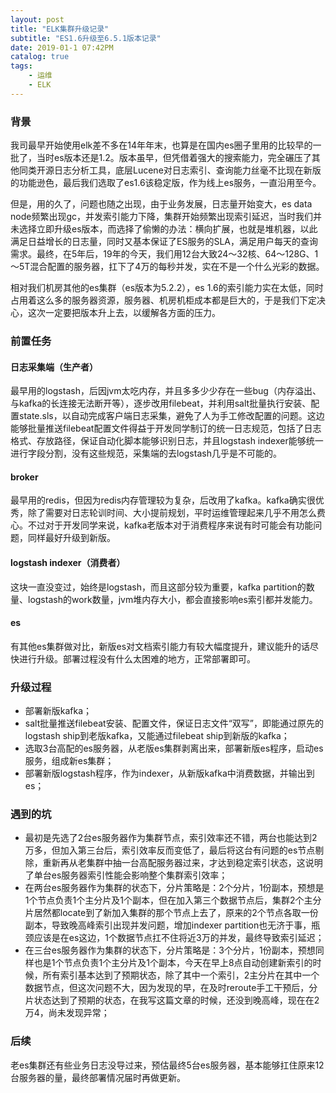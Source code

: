 ```yaml
---
layout: post
title: "ELK集群升级记录"
subtitle: "ES1.6升级至6.5.1版本记录"
date: 2019-01-1 07:42PM
catalog: true
tags:
    - 运维
    - ELK
---
```


### 背景

我司最早开始使用elk差不多在14年年末，也算是在国内es圈子里用的比较早的一批了，当时es版本还是1.2。版本虽早，但凭借着强大的搜索能力，完全碾压了其他同类开源日志分析工具，底层Lucene对日志索引、查询能力丝毫不比现在新版的功能逊色，最后我们选取了es1.6该稳定版，作为线上es服务，一直沿用至今。

但是，用的久了，问题也随之出现，由于业务发展，日志量开始变大，es data node频繁出现gc，并发索引能力下降，集群开始频繁出现索引延迟，当时我们并未选择立即升级es版本，而选择了偷懒的办法：横向扩展，也就是堆机器，以此满足日益增长的日志量，同时又基本保证了ES服务的SLA，满足用户每天的查询需求。最终，在5年后，19年的今天，我们用12台大致24～32核、64～128G、1～5T混合配置的服务器，扛下了4万的每秒并发，实在不是一个什么光彩的数据。

相对我们机房其他的es集群（es版本为5.2.2），es 1.6的索引能力实在太低，同时占用着这么多的服务器资源，服务器、机房机柜成本都是巨大的，于是我们下定决心，这次一定要把版本升上去，以缓解各方面的压力。

### 前置任务

#### 日志采集端（生产者）

最早用的logstash，后因jvm太吃内存，并且多多少少存在一些bug（内存溢出、与kafka的长连接无法断开等），逐步改用filebeat，并利用salt批量执行安装、配置state.sls，以自动完成客户端日志采集，避免了人为手工修改配置的问题。这边能够批量推送filebeat配置文件得益于开发同学制订的统一日志规范，包括了日志格式、存放路径，保证自动化脚本能够识别日志，并且logstash indexer能够统一进行字段分割，没有这些规范，采集端的去logstash几乎是不可能的。

#### broker

最早用的redis，但因为redis内存管理较为复杂，后改用了kafka。kafka确实很优秀，除了需要对日志轮训时间、大小提前规划，平时运维管理起来几乎不用怎么费心。不过对于开发同学来说，kafka老版本对于消费程序来说有时可能会有功能问题，同样最好升级到新版。

#### logstash indexer（消费者）

这块一直没变过，始终是logstash，而且这部分较为重要，kafka partition的数量、logstash的work数量，jvm堆内存大小，都会直接影响es索引都并发能力。

#### es

有其他es集群做对比，新版es对文档索引能力有较大幅度提升，建议能升的话尽快进行升级。部署过程没有什么太困难的地方，正常部署即可。

### 升级过程

- 部署新版kafka；
- salt批量推送filebeat安装、配置文件，保证日志文件“双写”，即能通过原先的logstash ship到老版kafka，又能通过filebeat ship到新版的kafka；
- 选取3台高配的es服务器，从老版es集群剥离出来，部署新版es程序，启动es服务，组成新es集群；
- 部署新版logstash程序，作为indexer，从新版kafka中消费数据，并输出到es；

### 遇到的坑

- 最初是先选了2台es服务器作为集群节点，索引效率还不错，两台也能达到2万多，但加入第三台后，索引效率反而变低了，最后将这台有问题的es节点剔除，重新再从老集群中抽一台高配服务器过来，才达到稳定索引状态，这说明了单台es服务器索引性能会影响整个集群索引效率；
- 在两台es服务器作为集群的状态下，分片策略是：2个分片，1份副本，预想是1个节点负责1个主分片及1个副本，但在加入第三个数据节点后，集群2个主分片居然都locate到了新加入集群的那个节点上去了，原来的2个节点各取一份副本，导致晚高峰索引出现并发问题，增加indexer partition也无济于事，瓶颈应该是在es这边，1个数据节点扛不住将近3万的并发，最终导致索引延迟；
- 在三台es服务器作为集群的状态下，分片策略是：3个分片，1份副本，预想同样也是1个节点负责1个主分片及1个副本，今天在早上8点自动创建新索引的时候，所有索引基本达到了预期状态，除了其中一个索引，2主分片在其中一个数据节点，但这次问题不大，因为发现的早，在及时reroute手工干预后，分片状态达到了预期的状态，在我写这篇文章的时候，还没到晚高峰，现在在2万4，尚未发现异常；

### 后续

老es集群还有些业务日志没导过来，预估最终5台es服务器，基本能够扛住原来12台服务器的量，最终部署情况届时再做更新。